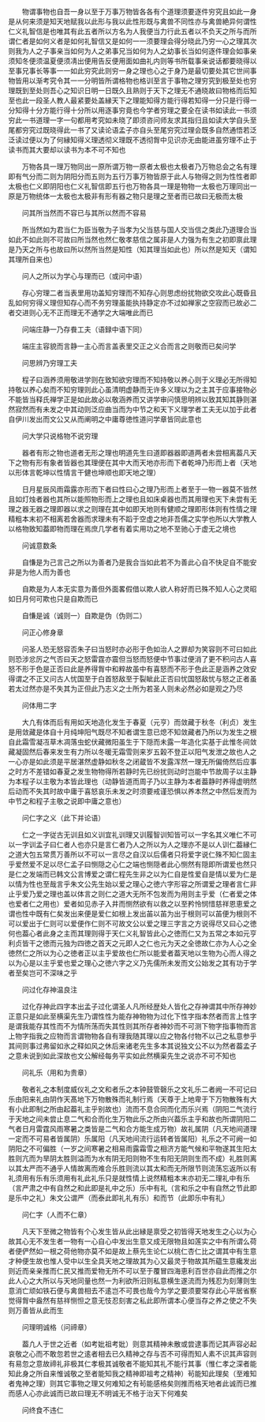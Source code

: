<!-- { "loadSidebar": true } -->
　　物谓事物也自吾一身以至于万事万物皆各各有个道理须要逐件穷究且如此一身是从何来须是知天地赋我以此形与我以此性形既与禽兽不同性亦与禽兽絶异何谓性仁义礼智信是也唯其有此五者所以方名为人我便当力行此五者以不负天之所与而所谓仁者是如何义者是如何礼智信又是如何一一须要理会得分晓此乃穷一心之理其次则我为人之子事亲当如何为人之弟事兄当如何为人之幼事长当如何逐件理会如事亲须知冬便须温夏便须凊出便用告反便用面如曲礼内则等书所载事亲说话都要晓得以至事兄事长等事一一如此穷究此则穷一身之理也心之于身乃是最切要处其它世间事物皆用以渐考究令其一一分明皆所谓格物也格训至言于事物之理穷究到极至处也穷理既到至处则吾心之知识日明一日既久且熟则于天下之理无不通晓故曰物格而后知至也此一段圣人教人最紧要处盖縁天下之理能知得方能行得若知得一分只是行得一分知得十分方能行得十分所以用逐事穷竟也今学者穷理之要全在读书如读此一书须穷此一书道理一字一句都用考究如未晓了即须咨问师友求其指归且如读大学自头至尾都穷究过既晓得此一书了又读论语孟子亦自头至尾穷究过理会既多自然通悟若泛泛读过便以为了何縁知得义理透彻义理既不透彻胷中见识亦无由能进虽穷理不止于读书而其大要却以读书为本不可不知也

　　万物各具一理万物同出一原所谓万物一原者太极也太极者乃万物总会之名有理即有气分而二则为阴阳分而五则为五行万事万物皆原于此人与物得之则为性性者即太极也仁义即阴阳也仁义礼智信即五行也万物各具一理是物物一太极也万理同出一原是万物统体一太极也太极非有形有器之物只是理之至者而已故曰无极而太极

　　问其所当然而不容已与其所以然而不容易

　　所当然如为君当仁为臣当敬为子当孝为父当慈与国人交当信之类此乃道理合当如此不如此则不可故曰所当然也然仁敬孝慈信之属非是人力强为有生之初即禀此理是乃天之所与也故曰所以然所当然是知性（知其理当如此也）所以然是知天（谓知其理所自来也）

　　问人之所以为学心与理而已（或问中语）

　　存心穷理二者当表里用功盖知穷理而不知存心则思虑纷扰物欲交攻此心既昏且乱如何穷得义理但知存心而不务穷理虽能执持静定亦不过如禅家之空寂而已故必二者交进则心无不正而理无不通学之大端唯此而已

　　问端庄静一乃存飬工夫（语録中语下同）

　　端庄主容貌而言静一主心而言盖表里交正之义合而言之则敬而已矣问学

　　问思辨乃穷理工夫

　　程子曰涵养须用敬进学则在致知欲穷理而不知持敬以养心则于义理必无所得知持敬以养心矣而不知穷理则此心虽清明虚静而无许多义理以为之主其于应事接物必不能皆当释氏禅学正是如此故必以敬涵养而又讲学审问慎思明辨以致其知其静则湛然寂然而有未发之中其动则泛应曲当而为中节之和天下义理学者工夫无以加于此者自伊川发出而文公又从而阐明之中庸尊徳性道问学章皆同此意也

　　问大学只说格物不说穷理

　　器者有形之物也道者无形之理也明道先生曰道即器器即道两者未尝相离葢凡天下之物有形有象者皆器也其理便在其中大而天地亦形而下者乾坤乃形而上者（天地以形体言乾坤以性情言干健也坤顺也即天地之理）

　　日月星辰风雨霜露亦形而下者曰性曰心之理乃形而上者至于一物一器莫不皆然且如灯烛者器也其所以能照物形而上之理也且如床桌器也而其用理也天下未尝有无理之器无器之理即器以求之则理在其中如即天地则有健顺之理即形体则有性情之理精粗本末初不相离若舍器而求理未有不蹈于空虚之地非吾儒之实学也所以大学教人以格物致知葢即物而理在焉庶几学者有着实用功之地不至驰心于虚无之境也

　　问诚意数条

　　自慊是为己言己之所以为善者乃是我合当如此若不为善此心自不快足自不能安非是为他人而为善也

　　自欺是为人本无实意为善但外面畧假借以欺人欲人称好而已殊不知人心之灵昭如日月何可欺也只是自欺而已

　　自慊是诚（诚则一）自欺是伪（伪则二）

　　问正心修身章

　　问圣人恐无怒容否朱子曰当怒时亦必形于色如治人之罪却为笑容则不可曰如此则恐涉忿厉之气否曰天之怒雷霆亦震但当怒而怒便中节事过便消了更不积问古人喜怒不形于色是正否曰此是养得胷中和粹故虽中有喜怒而不形于色此正是涵养之效安得谓之不正又问古人忧国至于白首怒敌至于裂眦此正否曰忧国怒敌忧与怒之正者虽若太过然亦是不失其为正但此乃志义之士所为若圣人则未必然必如是观之乃尽

　　问体用二字

　　大凢有体而后有用如天地造化发生于春夏（元亨）而敛藏于秋冬（利贞）发生是用敛藏是体自十月纯坤阳气既尽不知者谓生意已熄不知敛藏者乃所以为发生之根自此霜雪凝冱草木凋落虫蛇伏藏微阳虽生于下隠而未露一年造化实基于此惟冬间敛藏凝固然后春来发生有力所以冬暖无霜雪则来岁五榖不登正以阳气发泄之故也人之一心亦是如此须是平居湛然虚静如秋冬之闭蔵皆不发露浑然一理无所偏倚然后应事之时方不差错如春夏之发生物物得所若静时先已纷扰则动时岂能中节故周子以主静为本程子以主敬为本皆此理也（动静皆道而周子乃以主静为本者葢静时养得虚明然后动而不失其时故中庸于喜怒哀乐未发之时须要戒谨恐惧以养本然之中然后发而为中节之和程子主敬之说即中庸之意也）

　　问仁字之义（此下并论语）

　　仁之一字従古无训且如义训宜礼训理又训履智训知皆可以一字名其义唯仁不可以一字训孟子曰仁者人也亦只是言仁者乃人之所以为人之理亦不是以人训仁葢縁仁之道大包五常贯万善所以不可以一言尽之自汉以后儒者只将爱字说仁殊不知仁固主乎爱然爱不足以尽仁孟子曰恻隠之心仁之端也恻隠者此心恻然有隠即所谓爱也然只是仁之发端而已韩文公言博爱之谓仁程先生非之以为仁自是性爱自是情以爱为仁是以情为性也至哉言乎朱文公先生始以爱之理心之徳六字形容之所谓爱之理者言仁非止乎爱乃爱之理也盖以体言之则仁之道大无所不包发而为用则主乎爱（仁者爱之体也爱者仁之用也）爱者如见赤子入井而恻然欲有以救之以至矜怜悯惜慈祥恩恵爱之谓也性中既有仁矣发出来便是爱仁如根上发出苖以苖为出于根则可以苖便为根则不可以爱出于仁则可以爱便作仁则不可故文公以爱之理三字言之方说得尽又曰心之徳何也葢心者此身之主而其理则得于天仁义礼智皆此心之徳而仁又为五常之本如元亨利贞皆干之徳而元独为四徳之首天之元即人之仁也元为天之全徳故仁亦为人心之全徳然仁之所以为心之徳者正以主乎爱故也仁所以能爱者葢天地以生物为心而人得之以为心是以主乎爱也爱之理心之徳六字之义乃先儒所未发而文公始发之其有功于学者至矣岂可不深味之乎

　　问过化存神温良注

　　过化存神此四字本出孟子过化谓圣人凡所经歴处人皆化之存神谓其中所存神妙正意只是如此至横渠先生乃谓性性为能存神物物为过化下性字指本然者而言上性字是谓我能存其性而不为情所荡而失其性则其所存者神妙而不可测下物字指事物而言上物字指我之应物而言谓物物各自有理我随其理以应之物各付物不以己之私意参乎其间则事过弗留如氷之释如风之休后来诸老先生多本其说独文公不以为然者葢孟子之意未说到如此深故也文公解经每务平实如此然横渠先生之说亦不可不知也

　　问礼乐（用和为贵章）

　　敬者礼之本制度威仪礼之文和者乐之本钟鼓管磬乐之文礼乐二者阙一不可记曰乐由阳来礼由阴作天髙地下万物散殊而礼制行焉（天尊于上地卑于下万物散殊有大有小此即制之所由起葢礼主乎别故也）流而不息合同而化而乐兴焉（阴阳二气流行于天地之间未尝止息二气和合而化生万物此乐之所由兴葢乐主乎和故也所谓阴阳二气者日月雷霆风雨寒暑之类皆是二气和合方能生成万物）故礼属阴（凡天地间道理一定而不可易者皆属阴）乐属阳（凡天地间流行运转者皆属阳）礼乐之不可阙一如阴阳之不可偏胜（一岁之间寒暑之相易雨露霜雪之相济方能气候和平物遂其生阳太胜则亢而为旱阴太胜则溢而为水有阴无阳则物不生有阳无阴则生而不成）礼胜则离以其太严而不通乎人情故离而难合乐胜则流以其太和而无所限节则流荡忘返所以有礼须用有乐有乐须用有礼此礼乐只是就性情上说然精粗本末亦初无二理礼中有乐（言严肃之中有自然之和此即是礼中之乐）乐中有礼（言和乐之中有自然之节此即是乐中之礼）朱文公谓严（而泰此即礼礼有乐）和而节（此即乐中有礼）

　　问仁字（人而不仁章）

　　凡天下至微之物皆有个心发生皆从此出縁是禀受之初皆得天地发生之心以为心故其心无不发生者一物有一心自心中发出生意又成无限物且如莲实之中有所谓么荷者便俨然如一根之荷他物亦莫不如是故上蔡先生论仁以桃仁杏仁比之谓其中有生意才种便生故也惟人受中以生全具天地之理故其为心又最灵于物故其所藴生意纔发出则近而亲亲推而仁民又推而爱物无所不可以至于覆冒四海恵利百世亦自此而推之尔此人心之大所以与天地同量也然一为利欲所汨则私意横生遂流而为残忍为刻薄则生意消亡顽如铁石便与禽兽相去不逺岂不可畏也哉今为学之要须要常存此心平居省察觉得胷中盎然有慈祥恻怛之意无忮忍刻害之私此即所谓本心便当存之养之使之不失则万善皆从此而生

　　问理明诚格（问禘章）

　　葢凢人于世之近者（如考妣祖考妣）则意其精神未散或尝逮事而记其声容必起哀敬之心而不敢忽若世之逺者相去已久精神之存与否不可得而知人素不识其声容则有易忽之意故禘礼非极其仁孝极其诚敬者不能知其礼不能行其事（惟仁孝之深者能知此身之所自来惟诚敬之至者能知我之精神即祖考之精神）茍能知此理矣（至难知者鬼神之理）则其它事物之理又何难知之有茍能感格矣则推而格天地者此诚而已推而感人心亦此诚而已故曰理无不明诚无不格于治天下何难矣

　　问终食不违仁

